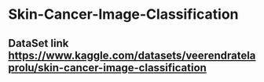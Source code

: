 # Skin-Cancer-Image-Classification
## DataSet link https://www.kaggle.com/datasets/veerendratelaprolu/skin-cancer-image-classification
